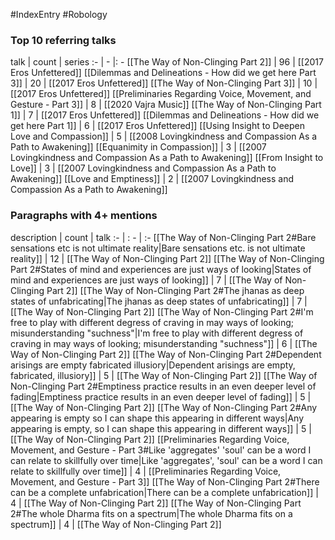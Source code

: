 #IndexEntry #Robology

### Top 10 referring talks
talk | count | series
:- | - |: -
[[The Way of Non-Clinging Part 2]] | 96 | [[2017 Eros Unfettered]]
[[Dilemmas and Delineations - How did we get here Part 3]] | 20 | [[2017 Eros Unfettered]]
[[The Way of Non-Clinging Part 3]] | 10 | [[2017 Eros Unfettered]]
[[Preliminaries Regarding Voice, Movement, and Gesture - Part 3]] | 8 | [[2020 Vajra Music]]
[[The Way of Non-Clinging Part 1]] | 7 | [[2017 Eros Unfettered]]
[[Dilemmas and Delineations - How did we get here Part 1]] | 6 | [[2017 Eros Unfettered]]
[[Using Insight to Deepen Love and Compassion]] | 5 | [[2008 Lovingkindness and Compassion As a Path to Awakening]]
[[Equanimity in Compassion]] | 3 | [[2007 Lovingkindness and Compassion As a Path to Awakening]]
[[From Insight to Love]] | 3 | [[2007 Lovingkindness and Compassion As a Path to Awakening]]
[[Love and Emptiness]] | 2 | [[2007 Lovingkindness and Compassion As a Path to Awakening]]

### Paragraphs with 4+ mentions
description | count | talk
:- | : - | :-
[[The Way of Non-Clinging Part 2#Bare sensations etc is not ultimate reality\|Bare sensations etc. is not ultimate reality]] | 12 | [[The Way of Non-Clinging Part 2]]
[[The Way of Non-Clinging Part 2#States of mind and experiences are just ways of looking\|States of mind and experiences are just ways of looking]] | 7 | [[The Way of Non-Clinging Part 2]]
[[The Way of Non-Clinging Part 2#The jhanas as deep states of unfabricating\|The jhanas as deep states of unfabricating]] | 7 | [[The Way of Non-Clinging Part 2]]
[[The Way of Non-Clinging Part 2#I'm free to play with different degress of craving in may ways of looking; misunderstanding "suchness"\|I'm free to play with different degress of craving in may ways of looking; misunderstanding "suchness"]] | 6 | [[The Way of Non-Clinging Part 2]]
[[The Way of Non-Clinging Part 2#Dependent arisings are empty fabricated illusiory\|Dependent arisings are empty, fabricated, illusiory]] | 5 | [[The Way of Non-Clinging Part 2]]
[[The Way of Non-Clinging Part 2#Emptiness practice results in an even deeper level of fading\|Emptiness practice results in an even deeper level of fading]] | 5 | [[The Way of Non-Clinging Part 2]]
[[The Way of Non-Clinging Part 2#Any appearing is empty so I can shape this appearing in different ways\|Any appearing is empty, so I can shape this appearing in different ways]] | 5 | [[The Way of Non-Clinging Part 2]]
[[Preliminaries Regarding Voice, Movement, and Gesture - Part 3#Like 'aggregates' 'soul' can be a word I can relate to skillfully over time\|Like 'aggregates', 'soul' can be a word I can relate to skillfully over time]] | 4 | [[Preliminaries Regarding Voice, Movement, and Gesture - Part 3]]
[[The Way of Non-Clinging Part 2#There can be a complete unfabrication\|There can be a complete unfabrication]] | 4 | [[The Way of Non-Clinging Part 2]]
[[The Way of Non-Clinging Part 2#The whole Dharma fits on a spectrum\|The whole Dharma fits on a spectrum]] | 4 | [[The Way of Non-Clinging Part 2]]

